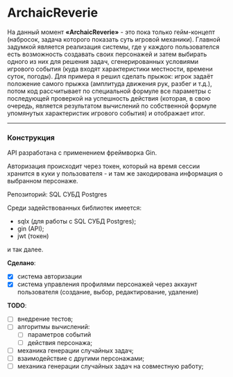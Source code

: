 # ArchaicReverie

На данный момент **«ArchaicReverie»** - это пока только гейм-концепт (набросок, задача которого показать суть игровой механики). Главной задумкой является реализация системы, где у каждого пользователся есть возможность создавать своих персонажей и затем выбирать одного из них для решения задач, сгенерированных условиями игрового события (куда входят характеристики местности, времени суток, погоды). Для примера я решил сделать прыжок: игрок задаёт положение самого прыжка (амплитуда движения рук, разбег и т.д.), потом код рассчитывает по специальной формуле все параметры с последующей проверкой на успешность действия (которая, в свою очередь, является результатом вычислений по собственной формуле упомянутых характеристик игрового события) и отображает итог. 
___
### Конструкция

API разработана с применением фреймворка Gin.

Авторизация происходит через токен, который на время сессии хранится в куки у пользователя - и там же закодирована информация о выбранном персонаже. 

Репозиторий: SQL СУБД Postgres

Среди задействованных библиотек имеется: 
* sqlx (для работы с SQL СУБД Postgres);
* gin (API);
* jwt (токен)

и так далее. 

**Сделано**:
- [X] система авторизации
- [X] система управления профилями персонажей через аккаунт пользователя (создание, выбор, редактирование, удаление)

**TODO**:
- [ ] внедрение тестов; 
- [ ] алгоритмы вычислений:
	- [ ] параметров событий
	- [ ] действия персонажа;
- [ ] механика генерации случайных задач;
- [ ] взаимодействие с другими персонажами;
- [ ] механика генерации случайных задач на совместную работу;
